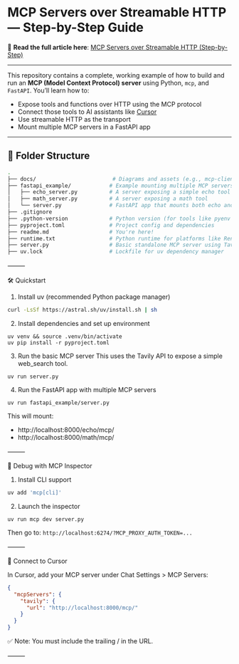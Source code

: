 # MCP Servers over Streamable HTTP — Step-by-Step Guide

📝 **Read the full article here**: [MCP Servers over Streamable HTTP (Step-by-Step)](https://aibootcamp.dev/blog/remote-mcp-servers)


---

This repository contains a complete, working example of how to build and run an **MCP (Model Context Protocol) server** using Python, `mcp`, and `FastAPI`. You’ll learn how to:

- Expose tools and functions over HTTP using the MCP protocol
- Connect those tools to AI assistants like [Cursor](https://cursor.com/)
- Use streamable HTTP as the transport
- Mount multiple MCP servers in a FastAPI app

---

## 📁 Folder Structure

```bash
.
├── docs/                        # Diagrams and assets (e.g., mcp-client-server.png)
├── fastapi_example/            # Example mounting multiple MCP servers in FastAPI
│   ├── echo_server.py          # A server exposing a simple echo tool
│   ├── math_server.py          # A server exposing a math tool
│   └── server.py               # FastAPI app that mounts both echo and math servers
├── .gitignore
├── .python-version             # Python version (for tools like pyenv or uv)
├── pyproject.toml              # Project config and dependencies
├── readme.md                   # You're here!
├── runtime.txt                 # Python runtime for platforms like Render
├── server.py                   # Basic standalone MCP server using Tavily search
├── uv.lock                     # Lockfile for uv dependency manager
```

⸻

🛠 Quickstart
1.	Install uv (recommended Python package manager)

```bash
curl -LsSf https://astral.sh/uv/install.sh | sh
```

2.	Install dependencies and set up environment

```
uv venv && source .venv/bin/activate
uv pip install -r pyproject.toml
```

3.	Run the basic MCP server
This uses the Tavily API to expose a simple web_search tool.

```
uv run server.py
```

4.	Run the FastAPI app with multiple MCP servers

```
uv run fastapi_example/server.py
```

This will mount:
- http://localhost:8000/echo/mcp/
- http://localhost:8000/math/mcp/

⸻

🧪 Debug with MCP Inspector
1.	Install CLI support

```bash
uv add 'mcp[cli]'
```

2.	Launch the inspector

```
uv run mcp dev server.py
```

Then go to: `http://localhost:6274/?MCP_PROXY_AUTH_TOKEN=...`



⸻

🔌 Connect to Cursor

In Cursor, add your MCP server under Chat Settings > MCP Servers:
```json
{
  "mcpServers": {
    "tavily": {
      "url": "http://localhost:8000/mcp/"
    }
  }
}
```

✅ Note: You must include the trailing / in the URL.

⸻
